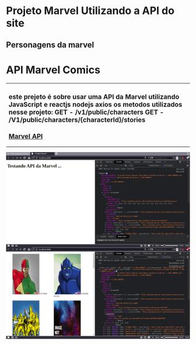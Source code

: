 # Projeto Marvel Utilizando a API do site 

## Personagens da marvel

# API Marvel Comics

<table>
    <tr>
        <td>
        <sub>
       	 	<h2>
 	                este prejeto é sobre usar uma API da Marvel utilizando JavaScript e reactjs nodejs axios
			os metodos utilizados nesse projeto:
			GET - /v1/public/characters 
			GET - /V1/public/characters/{characterId}/stories
       	 	</h2>
		<h2><a href="https://developer.marvel.com/docs">Marvel API</a></h2>
        </sub>
        </td>
    </tr>
</table>
				
<img src="src/img/code.png" alt="Markdown Monster icon" style="float: left; margin-right: 10px;" />
<img src="src/img/code2.png" alt="Markdown Monster icon" style="float: left; margin-right: 10px;" />



